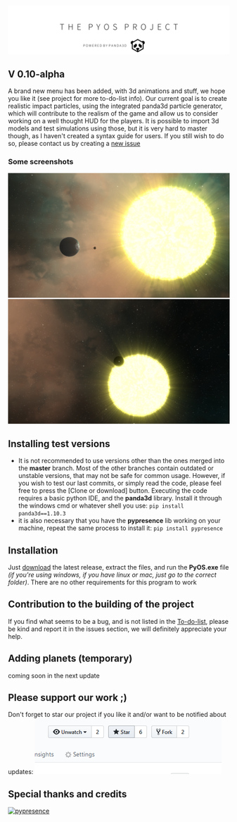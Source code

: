 ![banner](alternate_pyos_banner.png)
## V 0.10-alpha
A brand new menu has been added, with 3d animations and stuff, we hope you like it (see project for more to-do-list info). 
Our current goal is to create realistic impact particles, using the integrated panda3d particle generator, which will contribute to the realism of the game and allow us to consider working on a well thought HUD for the players.
It is possible to import 3d models and test simulations using those, but it is very hard to master though, as I haven't created a syntax guide for users. If you still wish to do so, please contact us by creating a [new issue](https://github.com/the-fancy-corporation/The-PyOS-Project/issues/new/choose)

### Some screenshots
![here is the current scenery](Screenshots/Scrnshot_5.png)
![Some other cool shots](Screenshots/Scrnshot_6.png)

## Installing test versions
- It is not recommended to use versions other than the ones merged into the **master** branch. Most of the other branches contain outdated or unstable versions, that may not be safe for common usage. However, if you wish to test our last commits, or simply read the code, please feel free to press the [Clone or download] button. Executing the code requires a basic python IDE, and the **panda3d** library.
Install it through the windows cmd or whatever shell you use:
`pip install panda3d==1.10.3`
- it is also necessary that you have the **pypresence** lib working on your machine, repeat the same process to install it:
`pip install pypresence`
## Installation
Just [download](https://github.com/the-fancy-corporation/The-PyOS-Project/releases/download/v0.10-alpha/PyOS-0.10-alpha.zip) the latest release, extract the files, and run the **PyOS.exe** file *(if you're using windows, if you have linux or mac, just go to the correct folder)*.
There are no other requirements for this program to work

## Contribution to the building of the project
If you find what seems to be a bug, and is not listed in the [To-do-list](https://github.com/the-fancy-corporation/The-PyOS-Project/projects/1), please be kind and report it in the issues section, we will definitely appreciate your help.

## Adding planets (temporary)
coming soon in the next update
## Please support our work ;)
Don't forget to star our project if you like it and/or want to be notified about updates:
![pic](star_project.png)

## Special thanks and credits
[![pypresence](https://img.shields.io/badge/using-pypresence-00bb88.svg?style=for-the-badge&logo=discord&logoWidth=20)](https://github.com/qwertyquerty/pypresence)
